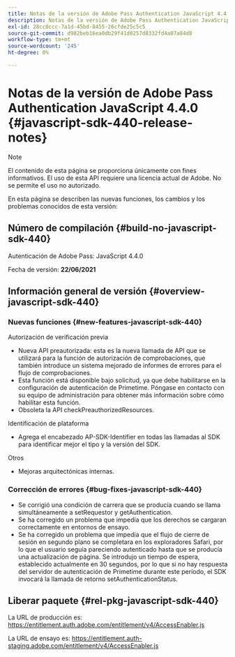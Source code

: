 ```yaml
---
title: Notas de la versión de Adobe Pass Authentication JavaScript 4.4.0
description: Notas de la versión de Adobe Pass Authentication JavaScript 4.4.0
exl-id: 28cc0ccc-7a1d-45bd-8455-26cfde25c5c5
source-git-commit: d982beb16ea0db29f41d0257d8332fd4a07a84d8
workflow-type: tm+mt
source-wordcount: '245'
ht-degree: 0%

---
```


# Notas de la versión de Adobe Pass Authentication JavaScript 4.4.0 {#javascript-sdk-440-release-notes}

>[!NOTE]
>
>El contenido de esta página se proporciona únicamente con fines informativos. El uso de esta API requiere una licencia actual de Adobe. No se permite el uso no autorizado.

En esta página se describen las nuevas funciones, los cambios y los problemas conocidos de esta versión:

## Número de compilación {#build-no-javascript-sdk-440}

Autenticación de Adobe Pass: JavaScript 4.4.0

Fecha de versión: **22/06/2021**


## Información general de versión {#overview-javascript-sdk-440}

### Nuevas funciones {#new-features-javascript-sdk-440}

Autorización de verificación previa

* Nueva API preautorizada: esta es la nueva llamada de API que se utilizará para la función de autorización de comprobaciones, que también introduce un sistema mejorado de informes de errores para el flujo de comprobaciones.
* Esta función está disponible bajo solicitud, ya que debe habilitarse en la configuración de autenticación de Primetime. Póngase en contacto con su equipo de administración para obtener más información sobre cómo habilitar esta función.
* Obsoleta la API checkPreauthorizedResources.

Identificación de plataforma

* Agrega el encabezado AP-SDK-Identifier en todas las llamadas al SDK para identificar mejor el tipo y la versión del SDK.

Otros

* Mejoras arquitectónicas internas.


### Corrección de errores {#bug-fixes-javascript-sdk-440}

* Se corrigió una condición de carrera que se producía cuando se llama simultáneamente a setRequestor y getAuthentication.
* Se ha corregido un problema que impedía que los derechos se cargaran correctamente en entornos de ensayo.
* Se ha corregido un problema que impedía que el flujo de cierre de sesión en segundo plano se completara en los exploradores Safari, por lo que el usuario seguía pareciendo autenticado hasta que se producía una actualización de página. Se introdujo un tiempo de espera, establecido actualmente en 30 segundos, por lo que si no hay respuesta del servidor de autenticación de Primetime durante este período, el SDK invocará la llamada de retorno setAuthenticationStatus.

## Liberar paquete {#rel-pkg-javascript-sdk-440}

La URL de producción es: https://entitlement.auth.adobe.com/entitlement/v4/AccessEnabler.js

La URL de ensayo es: https://entitlement.auth-staging.adobe.com/entitlement/v4/AccessEnabler.js
